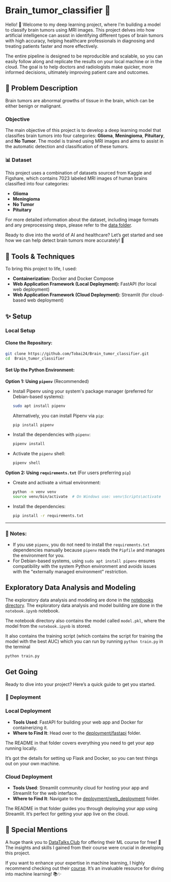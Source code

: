 # Brain_tumor_classifier 🧠

Hello! 👋 Welcome to my deep learning project, where I'm building a model to classify brain tumors using MRI images. This project delves into how artificial intelligence can assist in identifying different types of brain tumors with high accuracy, helping healthcare professionals in diagnosing and treating patients faster and more effectively.

The entire pipeline is designed to be reproducible and scalable, so you can easily follow along and replicate the results on your local machine or in the cloud. The goal is to help doctors and radiologists make quicker, more informed decisions, ultimately improving patient care and outcomes.

## 📝 **Problem Description**

Brain tumors are abnormal growths of tissue in the brain, which can be either benign or malignant.

### **Objective**

The main objective of this project is to develop a deep learning model that classifies brain tumors into four categories: **Glioma**, **Meningioma**, **Pituitary**, and **No Tumor**. The model is trained using MRI images and aims to assist in the automatic detection and classification of these tumors.

### 📊 **Dataset**

This project uses a combination of datasets sourced from Kaggle and Figshare, which contains 7023 labeled MRI images of human brains classified into four categories:

- **Glioma**
- **Meningioma**
- **No Tumor**
- **Pituitary**

For more detailed information about the dataset, including image formats and any preprocessing steps, please refer to the [data folder](./data/README.md).

Ready to dive into the world of AI and healthcare? Let’s get started and see how we can help detect brain tumors more accurately! 🌟

## 🔧 Tools & Techniques

To bring this project to life, I used:

- **Containerization:** Docker and Docker Compose
- **Web Application Framework (Local Deployment):** FastAPI (for local web deployment)
- **Web Application Framework (Cloud Deployment):** Streamlit (for cloud-based web deployment)

## ✨ Setup

### **Local Setup**

#### **Clone the Repository**:

```bash
git clone https://github.com/Tobai24/Brain_tumor_classifier.git
cd  Brain_tumor_classifier
```

#### **Set Up the Python Environment**:

**Option 1: Using `pipenv`** (Recommended)

- Install Pipenv using your system's package manager (preferred for Debian-based systems):

  ```bash
  sudo apt install pipenv
  ```

  Alternatively, you can install Pipenv via `pip`:

  ```bash
  pip install pipenv
  ```

- Install the dependencies with `pipenv`:

  ```bash
  pipenv install
  ```

- Activate the `pipenv` shell:
  ```bash
  pipenv shell
  ```

**Option 2: Using `requirements.txt`** (For users preferring `pip`)

- Create and activate a virtual environment:

  ```bash
  python -m venv venv
  source venv/bin/activate  # On Windows use: venv\Scripts\activate
  ```

- Install the dependencies:
  ```bash
  pip install -r requirements.txt
  ```

---

### 📝 Notes:

- If you use `pipenv`, you do not need to install the `requirements.txt` dependencies manually because `pipenv` reads the `Pipfile` and manages the environment for you.
- For Debian-based systems, using `sudo apt install pipenv` ensures compatibility with the system Python environment and avoids issues with the "externally managed environment" restriction.

## Exploratory Data Analysis and Modeling

The exploratory data analysis and modeling are done in the [notebooks directory](notebook/). The exploratory data analysis and model building are done in the `notebook.ipynb` notebook.

The notebook directory also contains the model called `model.pkl`, where the model from the `notebook.ipynb` is stored.

It also contains the training script (which contains the script for training the model with the best AUC) which you can run by running `python train.py` in the terminal

```bash
python train.py
```

## Get Going

Ready to dive into your project? Here’s a quick guide to get you started.

### 📁 **Deployment**

### **Local Deployment**

- **Tools Used**: FastAPI for building your web app and Docker for containerizing it.
- **Where to Find It**: Head over to the [deployment/fastapi](deployment/fastapi) folder.

The README in that folder covers everything you need to get your app running locally.

It’s got the details for setting up Flask and Docker, so you can test things out on your own machine.

### **Cloud Deployment**

- **Tools Used**: Streamlit community cloud for hosting your app and Streamlit for the web interface.
- **Where to Find It**: Navigate to the [deployment/web_deployment](deployment/web_deployment) folder.

The README in that folder guides you through deploying your app using Streamlit. It’s perfect for getting your app live on the cloud.

## 🎉 Special Mentions

A huge thank you to [DataTalks.Club](https://datatalks.club) for offering their ML course for free! 🌟 The insights and skills I gained from their course were crucial in developing this project.

If you want to enhance your expertise in machine learning, I highly recommend checking out their [course](https://github.com/DataTalksClub/machine-learning-zoomcamp). It’s an invaluable resource for diving into machine learning! 📚✨
